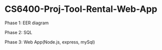 # CS6400-Proj-Tool-Rental-Web-App

Phase 1: EER diagram

Phase 2: SQL

Phase 3: Web App(Node.js, express, mySql)
